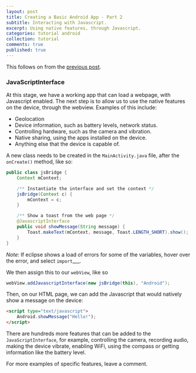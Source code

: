 ```yaml
---
layout: post
title: Creating a Basic Android App - Part 2
subtitle: Interacting with Javascript.
excerpt: Using native features, through Javascript.
categories: tutorial android
collection: tutorial
comments: true
published: true
---
```


This follows on from the [previous post](http://blog.steveedson.co.uk/tutorial/android/2014/01/21/creating-a-webview-android-app.html).

### JavaScriptInterface

At this stage, we have a working app that can load a webpage, with Javascript enabled. The next step is to allow us to use the native features on the device, through the webview. Examples of this include:

- Geolocation
- Device information, such as battery levels, network status.
- Controlling hardware, such as the camera and vibration.
- Native sharing, using the apps installed on the device.
- Anything else that the device is capable of.

A new class needs to be created in the `MainActivity.java` file, after the `onCreate()` method, like so:

```java
public class jsBridge {
    Context mContext;

    /** Instantiate the interface and set the context */
    jsBridge(Context c) {
        mContext = c;
    }

    /** Show a toast from the web page */
    @JavascriptInterface
    public void showMessage(String message) {
        Toast.makeText(mContext, message, Toast.LENGTH_SHORT).show();
    }
}
```
*Note:* If eclipse shows a load of errors for some of the variables, hover over the error, and select `import`___.

We then assign this to our `webView`, like so

```java
webView.addJavascriptInterface(new jsBridge(this), "Android");
```

Then, on our HTML page, we can add the Javascript that would natively show a message on the device:

```html
<script type="text/javascript">
    Android.showMessage("Hello!");
</script>
```

There are hundreds more features that can be added to the `JavaScriptInterface`, for example, controlling the camera, recording audio, making the device vibrate, enabling WiFi, using the compass or getting information like the battery level.

For more examples of specific features, leave a comment.
